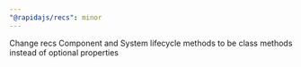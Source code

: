```yaml
---
"@rapidajs/recs": minor
---
```


Change recs Component and System lifecycle methods to be class methods instead of optional properties
